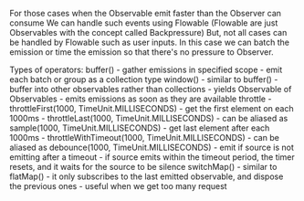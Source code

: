 For those cases when the Observable emit faster than the Observer can consume
We can handle such events using Flowable (Flowable are just Observables with the concept called Backpressure)
But, not all cases can be handled by Flowable such as user inputs. In this case we can batch the emission or time the emission so that there's no pressure to Observer.

Types of operators:
buffer()
    - gather emissions in specified scope
    - emit each batch or group as a collection type
window()
    - similar to buffer()
    - buffer into other observables rather than collections
    - yields Observable of Observables
    - emits emissions as soon as they are available
throttle
    - throttleFirst(1000, TimeUnit.MILLISECONDS)
        - get the first element on each 1000ms
    - throttleLast(1000, TimeUnit.MILLISECONDS)
        - can be aliased as sample(1000, TimeUnit.MILLISECONDS)
        - get last element after each 1000ms
    - throttleWithTimeout(1000, TimeUnit.MILLISECONDS)
        - can be aliased as debounce(1000, TimeUnit.MILLISECONDS)
        - emit if source is not emitting after a timeout
        - if source emits within the timeout period, the timer resets, and it waits for the source to be silence
switchMap()
    - similar to flatMap()
    - it only subscribes to the last emitted observable, and dispose the previous ones
    - useful when we get too many request
